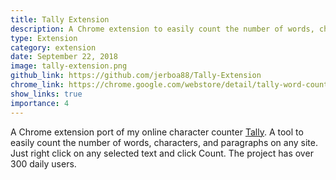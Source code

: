 ```yaml
---
title: Tally Extension
description: A Chrome extension to easily count the number of words, characters, and paragraphs on any site. Right click on any selected text and click Count.
type: Extension
category: extension
date: September 22, 2018
image: tally-extension.png
github_link: https://github.com/jerboa88/Tally-Extension
chrome_link: https://chrome.google.com/webstore/detail/tally-word-counter/eggkmbghbmjmbdjloifaklghfiecjbnk
show_links: true
importance: 4
---
```

A Chrome extension port of my online character counter [Tally](https://tally.johng.io). A tool to easily count the number of words, characters, and paragraphs on any site. Just right click on any selected text and click Count. The project has over 300 daily users.
